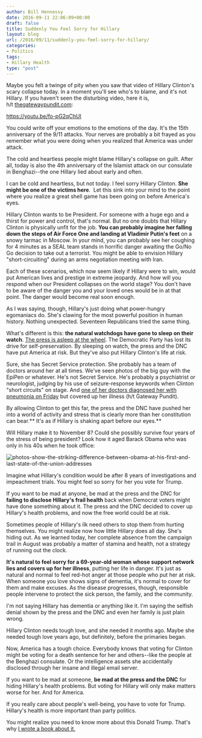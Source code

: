```yaml
---
author: Bill Hennessy
date: 2016-09-11 22:06:09+00:00
draft: false
title: Suddenly You Feel Sorry for Hillary
layout: blog
url: /2016/09/11/suddenly-you-feel-sorry-for-hillary/
categories:
- Politics
tags:
- Hillary Health
type: "post"
---
```


Maybe you felt a twinge of pity when you saw that video of Hillary Clinton's scary collapse today. In a moment you'll see who's to blame, and it's not Hillary. If you haven't seen the disturbing video, here it is, h/t [thegatewaypundit.com](https://www.thegatewaypundit.com/2016/09/hillarys-collapsing-video-mysterious-metal-object-falls-pant-leg/):

https://youtu.be/fo-pG2qChUI

You could write off your emotions to the emotions of the day. It's the 15th anniversary of the 9/11 attacks. Your nerves are probably a bit frayed as you remember what you were doing when you realized that America was under attack.

The cold and heartless people might blame Hillary's collapse on guilt. After all, today is also the 4th anniversary of the Islamist attack on our consulate in Benghazi--the one Hillary lied about early and often.

I can be cold and heartless, but not today. I feel sorry Hillary Clinton. **She might be one of the victims here**.  Let this sink into your mind to the point where you realize a great shell game has been going on before America's eyes.

Hillary Clinton wants to be President. For someone with a huge ego and a thirst for power and control, that's normal. But no one doubts that Hillary Clinton is physically unfit for the job. **You can probably imagine her falling down the steps of Air Force One and landing at Vladimir Putin's feet** on a snowy tarmac in Moscow. In your mind, you can probably see her coughing for 4 minutes as a SEAL team stands in horrific danger awaiting the Go/No Go decision to take out a terrorist. You might be able to envision Hillary "short-circuiting" during an arms negotiation meeting with Iran.

Each of these scenarios, which now seem likely if Hillary were to win, would put American lives and prestige in extreme jeopardy. And how will you respond when our President collapses on the world stage? You don't have to be aware of the danger you and your loved ones would be in at that point. The danger would become real soon enough.

As I was saying, though, Hillary's just doing what power-hungry egomaniacs do. She's clawing for the most powerful position in human history. Nothing unexpected. Seventeen Republicans tried the same thing.

What's different is this: **the natural watchdogs have gone to sleep on their watch**. [The press is asleep at the wheel](https://www.thegatewaypundit.com/2016/09/breaking-hillary-clinton-medical-emergency-knees-buckle-nearly-falls-escorted-ground-zero/). The Democratic Party has lost its drive for self-preservation. By sleeping on watch, the press and the DNC have put America at risk. But they've also put Hillary Clinton's life at risk.

Sure, she has Secret Service protection. She probably has a team of doctors around her at all times. We've seen photos of the big guy with the EpiPen or whatever. He's not Secret Service. He's probably a psychiatrist or neurologist, judging by his use of seizure-response keywords when Clinton "short circuits" on stage. And [one of her doctors diagnosed her with pneumonia on Friday](https://www.thegatewaypundit.com/2016/09/breaking-clinton-campaign-hillary-pneumonia-diagnosed-friday/) but covered up her illness (h/t Gateway Pundit).

By allowing Clinton to get this far, the press and the DNC have pushed her into a world of activity and stress that is clearly more than her constitution can bear.** It's as if Hillary is shaking apart before our eyes.**

Will Hillary make it to November 8? Could she possibly survive four years of the stress of being president? Look how it aged Barack Obama who was only in his 40s when he took office:

![photos-show-the-striking-difference-between-obama-at-his-first-and-last-state-of-the-union-addresses](https://hennessysview.com/wp-content/uploads/2016/09/photos-show-the-striking-difference-between-obama-at-his-first-and-last-state-of-the-union-addresses.jpg)


Imagine what Hillary's condition would be after 8 years of investigations and impeachment trials. You might feel so sorry for her you vote for Trump.

If you want to be mad at anyone, be mad at the press and the DNC for **failing to disclose Hillary's frail health** back when Democrat voters might have done something about it. The press and the DNC decided to cover up Hillary's health problems, and now the free world could be at risk.

Sometimes people of Hillary's ilk need others to stop them from hurting themselves. You might realize now how little Hillary does all day. She's hiding out. As we learned today, her complete absence from the campaign trail in August was probably a matter of stamina and health, not a strategy of running out the clock.

**It's natural to feel sorry for a 69-year-old woman whose support network lies and covers up for her illness**, putting her life in danger. It's just as natural and normal to feel red-hot anger at those people who put her at risk. When someone you love shows signs of dementia, it's normal to cover for them and make excuses. As the disease progresses, though, responsible people intervene to protect the sick person, the family, and the community.

I'm not saying Hillary has dementia or anything like it. I'm saying the selfish denial shown by the press and the DNC and even her family is just plain wrong.

Hillary Clinton needs tough love, and she needed it months ago. Maybe she needed tough love years ago, but definitely, before the primaries began.

Now, America has a tough choice. Everybody knows that voting for Clinton might be voting for a death sentence for her and others--like the people at the Benghazi consulate. Or the intelligence assets she accidentally disclosed through her insane and illegal email server.

If you want to be mad at someone, **be mad at the press and the DNC** for hiding Hillary's health problems. But voting for Hillary will only make matters worse for her. And for America.

If you really care about people's well-being, you have to vote for Trump. Hillary's health is more important than party politics.

You might realize you need to know more about this Donald Trump. That's why [I wrote a book about it.](https://amzn.to/2chfXwJ)


